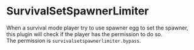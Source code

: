 # SurvivalSetSpawnerLimiter
When a survival mode player try to use spawner egg to set the spawner, this plugin will check if the player has the permission to do so.<br>
The permission is `survivalsetspawnerlimiter.bypass`.
